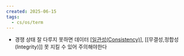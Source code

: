 ```yaml
---
created: 2025-06-15
tags:
  - cs/os/term
---
```

- 경쟁 상태 잘 다루지 못하면 데이터 [[일관성(Consistency)]](=정합성), [[무결성,정합성(Integrity)]] 못 지킬 수 있어 주의해야한다